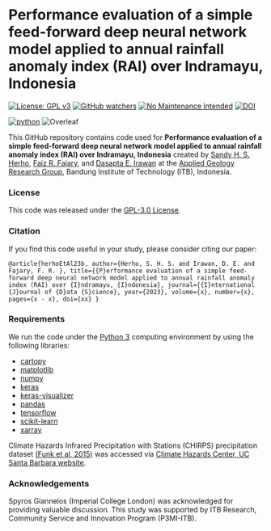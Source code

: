 # Performance evaluation of a simple feed-forward deep neural network model applied to annual rainfall anomaly index (RAI) over Indramayu, Indonesia


[![License: GPL v3](https://img.shields.io/badge/License-GPLv3-blue.svg)](https://www.gnu.org/licenses/gpl-3.0)
[![GitHub watchers](https://img.shields.io/github/watchers/Naereen/StrapDown.js.svg?style=social&label=Watch&maxAge=2592000)](https://github.com/sandyherho/IndraAnnDeepEval/watchers)
[![No Maintenance Intended](http://unmaintained.tech/badge.svg)](http://unmaintained.tech/)
[![DOI](https://zenodo.org/badge/658513007.svg)](https://zenodo.org/badge/latestdoi/658513007)

[![python](https://img.shields.io/badge/python-★★★-lightgrey?labelColor=3776AB&logo=Python&style=for-the-badge&logoColor=white)](https://www.python.org/)
![Overleaf](https://img.shields.io/badge/-Overleaf-47A141?logo=Overleaf&style=for-the-badge&logoColor=white)


This GitHub repository contains code used for **Performance evaluation of a simple feed-forward deep neural network model applied to annual rainfall anomaly index (RAI) over Indramayu, Indonesia** created by [Sandy H. S. Herho](https://scholar.google.com/citations?user=uYQgjxMAAAAJ&hl=id), [Faiz R. Fajary](https://scholar.google.com/citations?user=cTqtdTIAAAAJ&hl=en), and [Dasapta E. Irawan](https://scholar.google.com/citations?user=Myvc78MAAAAJ&hl=en) at the [Applied Geology Research Group](https://itb.ac.id/applied-geology-research-group), Bandung Institute of Technology (ITB), Indonesia.

### License
This code was released under the [GPL-3.0 License](https://github.com/sandyherho/IndraAnnDeepEval/blob/main/LICENSE.txt).

### Citation
If you find this code useful in your study, please  consider citing our paper:


`
@article{herhoEtAl23b,
         author={Herho, S. H. S. and Irawan, D. E. and Fajary, F. R. },
         title={{P}erformance evaluation of a simple feed-forward deep neural network model applied to annual rainfall anomaly index (RAI) over {I}ndramayu, {I}ndonesia},
         journal={{I}nternational {J}ournal of {D}ata {S}cience},
         year={2023},
         volume={x},
         number={x},
         pages={x - x},
         doi={xx}
}
`

### Requirements

We run the code under the [Python 3](https://www.python.org/) computing environment by using the following libraries:

- [cartopy](https://scitools.org.uk/cartopy/docs/latest/)
- [matplotlib](https://matplotlib.org/)
- [numpy](https://numpy.org/)
- [keras](https://keras.io/)
- [keras-visualizer](https://github.com/mahyar-amiri/keras-visualizer)
- [pandas](https://pandas.pydata.org/)
- [tensorflow](https://www.tensorflow.org/)
- [scikit-learn](https://scikit-learn.org/)
- [xarray](https://docs.xarray.dev/en/)

Climate Hazards Infrared Precipitation with Stations (CHIRPS) precipitation dataset [(Funk et al, 2015)](https://www.nature.com/articles/sdata201566) was accessed via [Climate Hazards Center, UC Santa Barbara website](https://data.chc.ucsb.edu/products/CHIRPS-2.0/).

### Acknowledgements

Spyros Giannelos (Imperial College London) was acknowledged for providing valuable discussion. This study was supported by ITB Research, Community Service and Innovation Program (P3MI-ITB).
